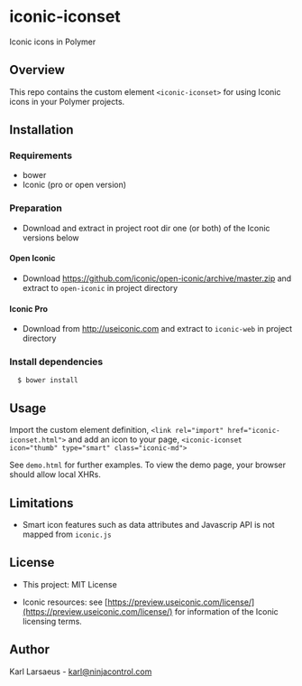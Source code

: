 iconic-iconset
==============

Iconic icons in Polymer

## Overview

This repo contains the custom element `<iconic-iconset>` for using Iconic icons in your Polymer projects.


## Installation

### Requirements

* bower
* Iconic (pro or open version)

### Preparation

* Download and extract in project root dir one (or both) of the Iconic versions below

#### Open Iconic

* Download https://github.com/iconic/open-iconic/archive/master.zip and extract to `open-iconic` in project directory

#### Iconic Pro

* Download from http://useiconic.com and extract to `iconic-web` in project directory


### Install dependencies

~~~
  $ bower install
~~~

## Usage

Import the custom element definition, `<link rel="import" href="iconic-iconset.html">` and add an icon to your page,  `<iconic-iconset icon="thumb" type="smart" class="iconic-md">`

See `demo.html` for further examples. To view the demo page, your browser should allow local XHRs.

## Limitations

- Smart icon features such as data attributes and Javascrip API is not mapped from `iconic.js`

## License

- This project: MIT License

- Iconic resources: see [https://preview.useiconic.com/license/](https://preview.useiconic.com/license/) for information of the Iconic licensing terms.

## Author

Karl Larsaeus - <karl@ninjacontrol.com>
